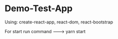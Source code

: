 # Demo-Test-App

Using: create-react-app, react-dom, react-bootstrap

For start run command ---> yarn start
